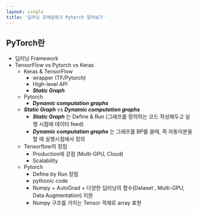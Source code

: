 ```yaml
---
layout: single
title: '딥러닝 프레임워크 Pytorch 알아보기'
---
```

## PyTorch란
- 딥러닝 Framework
- TensorFlow vs Pytorch vs Keras
	- Keras & TensorFlow
		- wrapper (TF/Pytorch) 
		- High-level API
		- ***Static Graph***
	- Pytorch
		-  ***Dynamic computation graphs***
	- ***Static Graph*** vs ***Dynamic computation graphs***
		- ***Static Graph*** 는 Define & Run (그래프를 정의하는 코드 작성해두고 실행 시점에 데이터 feed)
		- ***Dynamic computation graphs*** 는 그래프를 BP를 쓸때, 즉 자동미분을 할 때 실행시점에서 정의
	- Tensorflow의 장점 
		- Production에 강점 (Multi-GPU, Cloud)
		- Scalability
	- Pytorch
		- Define by Run 장점
		- pythonic code
		- Numpy + AutoGrad + 다양한 딥러닝의 함수(Dataset , Multi-GPU, Data Augmentation) 지원
		- Numpy 구조를 가지는 Tensor 객체로 array 표현